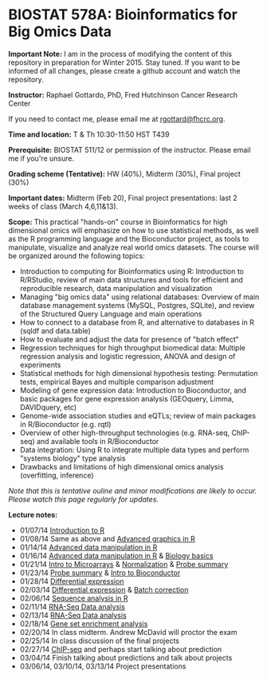 BIOSTAT 578A: Bioinformatics for Big Omics Data
===============================================

**Important Note:** I am in the process of modifying the content of this repository in preparation for Winter 2015. Stay tuned. If you want to be informed of all changes, please create a github account and watch the repository.

**Instructor:** Raphael Gottardo, PhD, Fred Hutchinson Cancer Research Center

If you need to contact me, please email me at <rgottard@fhcrc.org>.

**Time and location:**
T & Th	10:30-11:50	HST T439

**Prerequisite:** BIOSTAT 511/12 or permission of the instructor. Please email me if you're unsure.

**Grading scheme (Tentative):** HW (40%), Midterm (30%), Final project (30%)

**Important dates:** Midterm (Feb 20), Final project presentations: last 2 weeks of class (March 4,6,11&13).

**Scope:** This practical "hands-on" course in Bioinformatics for high dimensional omics will emphasize on how to use statistical methods, as well as the R programming language and the Bioconductor project, as tools to manipulate, visualize and analyze real world omics datasets. The course will be organized around the following topics:
- Introduction to computing for Bioinformatics using R: Introduction to R/RStudio, review of main data structures and tools for efficient and reproducible research, data manipulation and visualization
- Managing "big omics data" using relational databases: Overview of main database management systems (MySQL, Postgres, SQLite), and review of the Structured Query Language and main operations
- How to connect to a database from R, and alternative to databases in R (sqldf and data.table)
- How to evaluate and adjust the data for presence of "batch effect"
- Regression techniques for high throughput biomedical data: Multiple regression analysis and logistic regression, ANOVA and design of experiments
- Statistical methods for high dimensional hypothesis testing: Permutation tests, empirical Bayes and multiple comparison adjustment
- Modeling of gene expression data: Introduction to Bioconductor, and basic packages for gene expression analysis (GEOquery, Limma, DAVIDquery, etc)
- Genome-wide association studies and eQTLs; review of main packages in R/Bioconductor (e.g. rqtl)
- Overview of other high-throughput technologies (e.g. RNA-seq, ChIP-seq) and available tools in R/Bioconductor
- Data integration: Using R to integrate multiple data types and perform "systems biology" type analysis
- Drawbacks and limitations of high dimensional omics analysis (overfitting, inference)

*Note that this is tentative ouline and minor modifications are likely to occur. Please watch this page regularly for updates.*

**Lecture notes:**

- 01/07/14 [Introduction to R](https://github.com/raphg/Biostat-578/blob/master/Introduction_to_R.Rpres) 
- 01/08/14 Same as above and [Advanced graphics in R](https://github.com/raphg/Biostat-578/blob/master/Advanced_graphics_in_R.Rpres)
- 01/14/14 [Advanced data manipulation in R](https://github.com/raphg/Biostat-578/blob/master/Advanced_data_manipulation.Rpres)
- 01/16/14 [Advanced data manipulation in R](https://github.com/raphg/Biostat-578/blob/master/Advanced_data_manipulation.Rpres) & [Biology basics](https://github.com/raphg/Biostat-578/blob/master/Biology_basics.Rpres) 
- 01/21/14 [Intro to Microarrays](https://github.com/raphg/Biostat-578/blob/master/Microarrays.Rpres) & [Normalization](https://github.com/raphg/Biostat-578/blob/master/Normalization.Rpres) & [Probe summary](https://github.com/raphg/Biostat-578/blob/master/Probe_summary.Rpres)
- 01/23/14 [Probe summary](https://github.com/raphg/Biostat-578/blob/master/Probe_summary.Rpres) & [Intro to Bioconductor](https://github.com/raphg/Biostat-578/blob/master/Bioconductor_intro.Rpres)
- 01/28/14 [Differential expression](https://github.com/raphg/Biostat-578/blob/master/Differential_expression.Rpres) 
- 02/03/14 [Differential expression](https://github.com/raphg/Biostat-578/blob/master/Differential_expression.Rpres) & [Batch correction](https://github.com/raphg/Biostat-578/blob/master/Batch_effects.Rpres)
- 02/06/14 [Sequence analysis in R](Sequence_analysis.Rpres)
- 02/11/14 [RNA-Seq Data analysis](RNA-seq.Rpres)
- 02/13/14 [RNA-Seq Data analysis](RNA-seq.Rpres)
- 02/18/14 [Gene set enrichment analysis](GSEA.Rpres)
- 02/20/14 In class midterm. Andrew McDavid will proctor the exam
- 02/25/14 In class discussion of the final projects
- 02/27/14 [ChIP-seq](chip-seq.Rpres) and perhaps start talking about prediction
- 03/04/14 Finish talking about predictions and talk about projects
- 03/06/14, 03/10/14, 03/13/14 Project presentations
